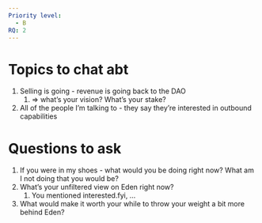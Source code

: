 ```yaml
---
Priority level:
  - B
RQ: 2
---
```

# Topics to chat abt

1. Selling is going - revenue is going back to the DAO
    1. ⇒ what’s your vision? What’s your stake?
2. All of the people I’m talking to - they say they’re interested in outbound capabilities

# Questions to ask

1. If you were in my shoes - what would you be doing right now? What am I not doing that you would be?
2. What’s your unfiltered view on Eden right now?
    1. You mentioned interested.fyi, …
3. What would make it worth your while to throw your weight a bit more behind Eden?